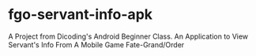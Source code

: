 # fgo-servant-info-apk
A Project from Dicoding's Android Beginner Class. An Application to View Servant's Info From A Mobile Game Fate-Grand/Order
